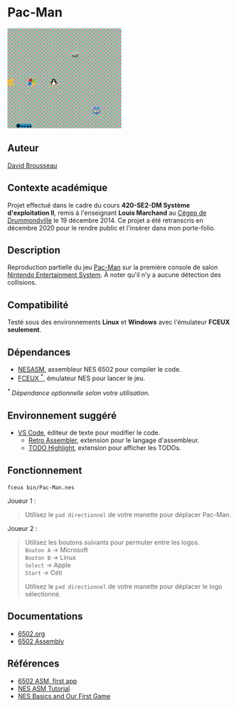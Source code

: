 # Pac-Man
![Capture d'écran du jeu](res/pac-man.png)

## Auteur
[David Brousseau](mailto:dbrsseau@gmail.com)

## Contexte académique
Projet effectué dans le cadre du cours **420-SE2-DM Système d'exploitation II**, remis à l'enseignant **Louis Marchand** au [Cégep de Drummondville](https://www.cegepdrummond.ca/) le 19 décembre 2014. Ce projet a été retranscris en décembre 2020 pour le rendre public et l'insérer dans mon porte-folio.

## Description
Reproduction partielle du jeu [Pac-Man](https://fr.wikipedia.org/wiki/Pac-Man) sur la première console de salon [Nintendo Entertainment System](https://fr.wikipedia.org/wiki/Nintendo_Entertainment_System). À noter qu'il n'y a aucune détection des collisions.

## Compatibilité
Testé sous des environnements **Linux** et **Windows** avec l'émulateur **FCEUX seulement**.

## Dépendances
- [NESASM](http://www.magicengine.com/mkit/), assembleur NES 6502 pour compiler le code.
- [FCEUX <sup>*</sup>](http://fceux.com/web/download.html), émulateur NES pour lancer le jeu.

_<sup>*</sup> Dépendance optionnelle selon votre utilisation._

## Environnement suggéré
- [VS Code](https://code.visualstudio.com/), éditeur de texte pour modifier le code.
    - [Retro Assembler](https://marketplace.visualstudio.com/items?itemName=EngineDesigns.retroassembler), extension pour le langage d'assembleur.
    - [TODO Highlight](https://marketplace.visualstudio.com/items?itemName=wayou.vscode-todo-highlight), extension pour afficher les TODOs.

## Fonctionnement
```
fceux bin/Pac-Man.nes
```

Joueur 1 :
> Utilisez le `pad directionnel` de votre manette pour déplacer Pac-Man.

Joueur 2 :
> Utilisez les boutons suivants pour permuter entre les logos.<br>
> `Bouton A` &rarr; Microsoft<br>
> `Bouton B` &rarr; Linux<br>
> `Select` &rarr; Apple<br>
> `Start` &rarr; Céti
>
> Utilisez le `pad directionnel` de votre manette pour déplacer le logo sélectionné.

## Documentations
- [6502.org](http://6502.org/tutorials/)
- [6502 Assembly](https://en.wikibooks.org/wiki/6502_Assembly)

## Références
- [6502 ASM, first app](https://taywee.github.io/NerdyNights/nerdynights/asmfirstapp.html)
- [NES ASM Tutorial](https://patater.com/gbaguy/nesasm.htm)
- [NES Basics and Our First Game](http://thevirtualmountain.com/nes/2017/03/08/nes-basics-and-our-first-game.html)
